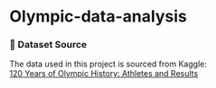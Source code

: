 # Olympic-data-analysis

### 📁 Dataset Source

The data used in this project is sourced from Kaggle:  
[120 Years of Olympic History: Athletes and Results](https://www.kaggle.com/datasets/heesoo37/120-years-of-olympic-history-athletes-and-results)  

